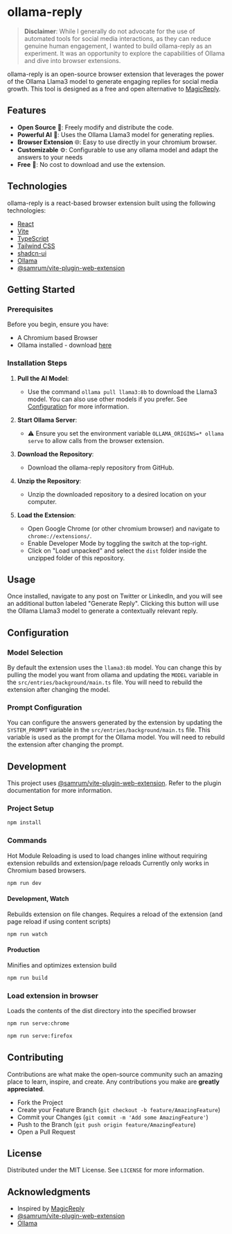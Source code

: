 # ollama-reply

> **Disclaimer**: While I generally do not advocate for the use of automated tools for social media interactions, as they can reduce genuine human engagement, I wanted to build ollama-reply as an experiment. It was an opportunity to explore the capabilities of Ollama and dive into browser extensions.

ollama-reply is an open-source browser extension that leverages the power of the Ollama Llama3 model to generate engaging replies for social media growth. This tool is designed as a free and open alternative to [MagicReply](https://magicreply.io/).

## Features

- **Open Source** 📖: Freely modify and distribute the code.
- **Powerful AI** 🧠: Uses the Ollama Llama3 model for generating replies.
- **Browser Extension** 🌐: Easy to use directly in your chromium browser.
- **Customizable** ⚙️: Configurable to use any ollama model and adapt the answers to your needs
- **Free** 💸: No cost to download and use the extension.

## Technologies

ollama-reply is a react-based browser extension built using the following technologies:

- [React](https://reactjs.org/)
- [Vite](https://vitejs.dev/)
- [TypeScript](https://www.typescriptlang.org/)
- [Tailwind CSS](https://tailwindcss.com/)
- [shadcn-ui](https://shadcn-ui.com/)
- [Ollama](https://ollama.com/)
- [@samrum/vite-plugin-web-extension](https://github.com/samrum/vite-plugin-web-extension)

## Getting Started

### Prerequisites

Before you begin, ensure you have:

- A Chromium based Browser
- Ollama installed - download [here](https://ollama.com/)

### Installation Steps

1. **Pull the AI Model**:
   - Use the command `ollama pull llama3:8b` to download the Llama3 model. You can also use other models if you prefer. See [Configuration](#configuration) for more information.

1. **Start Ollama Server**:
   - ⚠️ Ensure you set the environment variable `OLLAMA_ORIGINS=* ollama serve` to allow calls from the browser extension.

3. **Download the Repository**:
   - Download the ollama-reply repository from GitHub.

4. **Unzip the Repository**:
   - Unzip the downloaded repository to a desired location on your computer.

5. **Load the Extension**:
   - Open Google Chrome (or other chromium browser) and navigate to `chrome://extensions/`.
   - Enable Developer Mode by toggling the switch at the top-right.
   - Click on "Load unpacked" and select the `dist` folder inside the unzipped folder of this repository.

## Usage

Once installed, navigate to any post on Twitter or LinkedIn, and you will see an additional button labeled "Generate Reply". Clicking this button will use the Ollama Llama3 model to generate a contextually relevant reply.

## Configuration

### Model Selection

By default the extension uses the `llama3:8b` model. You can change this by pulling the model you want from ollama and updating the `MODEL` variable in the `src/entries/background/main.ts` file. You will need to rebuild the extension after changing the model.

### Prompt Configuration

You can configure the answers generated by the extension by updating the `SYSTEM_PROMPT` variable in the `src/entries/background/main.ts` file. This variable is used as the prompt for the Ollama model. You will need to rebuild the extension after changing the prompt.

## Development

This project uses [@samrum/vite-plugin-web-extension](https://github.com/samrum/vite-plugin-web-extension). Refer to the plugin documentation for more information.

### Project Setup

```sh
npm install
```

### Commands

Hot Module Reloading is used to load changes inline without requiring extension rebuilds and extension/page reloads
Currently only works in Chromium based browsers.
```sh
npm run dev
```

#### Development, Watch

Rebuilds extension on file changes. Requires a reload of the extension (and page reload if using content scripts)
```sh
npm run watch
```

#### Production

Minifies and optimizes extension build
```sh
npm run build
```

### Load extension in browser

Loads the contents of the dist directory into the specified browser
```sh
npm run serve:chrome
```

```sh
npm run serve:firefox
```

## Contributing

Contributions are what make the open-source community such an amazing place to learn, inspire, and create. Any contributions you make are **greatly appreciated**.

- Fork the Project
- Create your Feature Branch (`git checkout -b feature/AmazingFeature`)
- Commit your Changes (`git commit -m 'Add some AmazingFeature'`)
- Push to the Branch (`git push origin feature/AmazingFeature`)
- Open a Pull Request

## License

Distributed under the MIT License. See `LICENSE` for more information.

## Acknowledgments

- Inspired by [MagicReply](https://magicreply.io/)
- [@samrum/vite-plugin-web-extension](https://github.com/samrum/vite-plugin-web-extension)
- [Ollama](https://ollama.com/)
